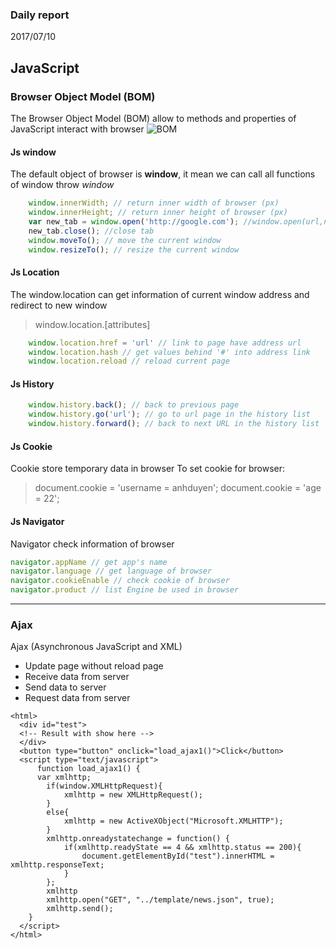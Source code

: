 ### Daily report
2017/07/10
## JavaScript
### Browser Object Model (BOM)
The Browser Object Model (BOM) allow to methods and properties of JavaScript interact with browser
![BOM](https://preview.ibb.co/ngh5ja/bom.jpg)
#### Js window
The default object of browser is **window**, it mean we can call all functions of window throw *window*
```javascript
	window.innerWidth; // return inner width of browser (px)
	window.innerHeight; // return inner height of browser (px)
	var new_tab = window.open('http://google.com'); //window.open(url,name,options) - open a new browser in new tab
	new_tab.close(); //close tab
	window.moveTo(); // move the current window
	window.resizeTo(); // resize the current window
```
#### Js Location
The window.location can get information of current window address and redirect to new window
>window.location.[attributes]
```javascript
	window.location.href = 'url' // link to page have address url
	window.location.hash // get values behind '#' into address link
	window.location.reload // reload current page
```
#### Js History
```javascript
	window.history.back(); // back to previous page
	window.history.go('url'); // go to url page in the history list
	window.history.forward(); // back to next URL in the history list
```
#### Js Cookie
Cookie store temporary data in browser
To set cookie for browser: 
> document.cookie = 'username = anhduyen';
> document.cookie = 'age = 22';

#### Js Navigator
Navigator check information of browser
```javascript
navigator.appName // get app's name
navigator.language // get language of browser
navigator.cookieEnable // check cookie of browser
navigator.product // list Engine be used in browser
```
_____
### Ajax
Ajax (Asynchronous JavaScript and XML)
-	Update page without reload page
-	Receive data from server
-	Send data to server
-	Request data from server
```htmlbars
<html>
  <div id="test">
  <!-- Result with show here -->
  </div>
  <button type="button" onclick="load_ajax1()">Click</button>
  <script type="text/javascript">
	  function load_ajax1() {
	  var xmlhttp;
		if(window.XMLHttpRequest){
			xmlhttp = new XMLHttpRequest();
		}
		else{
			xmlhttp = new ActiveXObject("Microsoft.XMLHTTP");
		}
		xmlhttp.onreadystatechange = function() {
			if(xmlhttp.readyState == 4 && xmlhttp.status == 200){
				document.getElementById("test").innerHTML = xmlhttp.responseText;
			}
		};
		xmlhttp
		xmlhttp.open("GET", "../template/news.json", true);
		xmlhttp.send();
	}
  </script>
</html>
```

